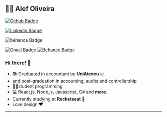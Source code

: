 #
## 🧑‍💻 Alef Oliveira



[![Github Badge](https://img.shields.io/badge/-Github-000?style=flat-square&logo=Github&logoColor=white&link=https://github.com/nymalone)](https://github.com/alefd2)

[![Linkedin Badge](https://img.shields.io/badge/-LinkedIn-blue?style=flat-square&logo=Linkedin&logoColor=white&link=https://www.linkedin.com/in/alefoliv/)](https://www.linkedin.com/in/alefoliv/)

![behance Badge](https://img.shields.io/badge/-Whatsapp-4CA143?style=flat-square&labelColor=4CA143&logo=whatsapp&logoColor=white&link=https://api.whatsapp.com/send?phone=5585998546812&text=Olá!)

[![Gmail Badge](https://img.shields.io/badge/-Gmail-c14438?style=flat-square&logo=Gmail&logoColor=white&link=mailto:alefolivfeira@gmail.com)](mailto:alefolivfeira@gmail.com)
[![Behance Badge](https://img.shields.io/badge/-behance-blue?style=flat-square&logo=behance)](https://www.behance.net/alefoliveiraa)

### Hi there! 👋

- :books: Graduated in accountant by **UniAteneu** 📈 
- and post-graduation in accounting, audits and controllership
- 🧑‍💻student programming
- 💻 React.js, Node.js, Javascript, C# and **more**.
- Currently studying at **Rocketseat** :purple_heart:
- Love design ❤️

---
